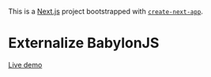 This is a [Next.js](https://nextjs.org/) project bootstrapped with [`create-next-app`](https://github.com/vercel/next.js/tree/canary/packages/create-next-app).

# Externalize BabylonJS

[Live demo](https://externalize-babylonjs.vercel.app/)
